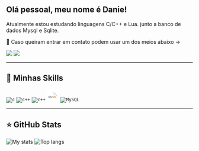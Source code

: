 ## Olá pessoal, meu nome é Danie!

Atualmente estou estudando linguagens C/C++ e Lua.
junto a banco de dados Mysql e Sqlite.

💬 Caso queiram entrar em contato podem usar um dos meios abaixo ->

<p align="left">
  <a href="https://www.linkedin.com/in/daniel-silva-9a937a17b/" target="_blank"><img src="https://img.shields.io/badge/-LinkedIn-%230077B5?style=for-the-badge&logo=linkedin&logoColor=white" target="_blank"></a>
  <a href = "mailto:daniel_silva753@protonmail.com"><img src="https://img.shields.io/badge/ProtonMail-8B89CC?style=for-the-badge&logo=protonmail&logoColor=white"></a>
</p>

---

## 🚀 Minhas Skills

<div style="display: inline_block">
  
  <code><img height="32" width="32" src="https://cdn.iconscout.com/icon/free/png-512/c-programming-569564.png" alt="c"/></code>
  <code><img height="32" width="32" src="https://upload.wikimedia.org/wikipedia/commons/thumb/1/18/ISO_C%2B%2B_Logo.svg/306px-ISO_C%2B%2B_Logo.svg.png" alt="c++"/></code>
  <code><img height="32" width="32" src="https://upload.wikimedia.org/wikipedia/commons/c/cf/Lua-Logo.svg" alt="c++"/></code>
  <code><img height="32" width="32" src="https://raw.githubusercontent.com/github/explore/80688e429a7d4ef2fca1e82350fe8e3517d3494d/topics/mysql/mysql.png" alt="MySQL"/></code>
  <code><img height="32" width="32" src="https://cdn.iconscout.com/icon/free/png-256/free-sqlite-282687.png" alt="MySQL"/></code>

</div>

---

## ⭐ GitHub Stats

<div>
  <img alt="My stats" height="180em"  src="https://github-readme-stats.vercel.app/api?username=DanielS-dev&show_icons=true&theme=nightowl"/>
  <img alt="Top langs" height="180em" src="https://github-readme-stats.vercel.app/api/top-langs/?username=DanielS-dev&layout=compact&langs_count-&theme=nightowl"/> 
</div>
